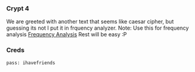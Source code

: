### Crypt 4

We are greeted with another text that seems like caesar cipher, but guessing its not I put it in frquency analyzer.
Note: Use this for frequency analysis [Frequency Analysis](https://math.dartmouth.edu/~awilson/tools/frequency_analysis.html)
Rest will be easy :P


### Creds
```
pass: ihavefriends
```
